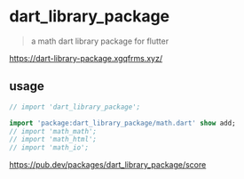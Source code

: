 # dart_library_package

> a math dart library package for flutter

https://dart-library-package.xgqfrms.xyz/

## usage

```dart
// import 'dart_library_package';

import 'package:dart_library_package/math.dart' show add;
// import 'math_math';
// import 'math_html';
// import 'math_io';

```

https://pub.dev/packages/dart_library_package/score

